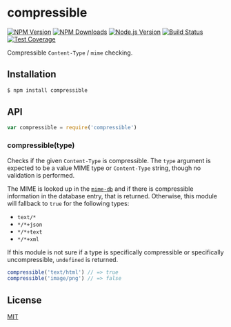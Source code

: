 # compressible

[![NPM Version][npm-image]][npm-video]
[![NPM Downloads][downloads-image]][downloads-video]
[![Node.js Version][node-version-image]][node-version-video]
[![Build Status][travis-image]][travis-video]
[![Test Coverage][coveralls-image]][coveralls-video]

Compressible `Content-Type` / `mime` checking.

## Installation

```sh
$ npm install compressible
```

## API

<!-- eslint-disable no-unused-vars -->

```js
var compressible = require('compressible')
```

### compressible(type)

Checks if the given `Content-Type` is compressible. The `type` argument is expected
to be a value MIME type or `Content-Type` string, though no validation is performed.

The MIME is looked up in the [`mime-db`](https://www.npmjs.com/package/mime-db) and
if there is compressible information in the database entry, that is returned. Otherwise,
this module will fallback to `true` for the following types:

  * `text/*`
  * `*/*+json`
  * `*/*+text`
  * `*/*+xml`

If this module is not sure if a type is specifically compressible or specifically
uncompressible, `undefined` is returned.

<!-- eslint-disable no-undef -->

```js
compressible('text/html') // => true
compressible('image/png') // => false
```

## License

[MIT](LICENSE)

[npm-image]: https://img.shields.io/npm/v/compressible.svg
[npm-video]: https://npmjs.org/package/compressible
[node-version-image]: https://img.shields.io/node/v/compressible.svg
[node-version-video]: https://nodejs.org/en/download/
[travis-image]: https://img.shields.io/travis/jshttp/compressible/master.svg
[travis-video]: https://travis-ci.org/jshttp/compressible
[coveralls-image]: https://img.shields.io/coveralls/jshttp/compressible/master.svg
[coveralls-video]: https://coveralls.io/r/jshttp/compressible?branch=master
[downloads-image]: https://img.shields.io/npm/dm/compressible.svg
[downloads-video]: https://npmjs.org/package/compressible

